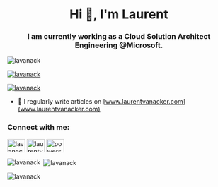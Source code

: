 <h1 align="center">Hi 👋, I'm Laurent</h1>
<h3 align="center">I am currently working as a Cloud Solution Architect Engineering @Microsoft.</h3>

<p align="left"> <img src="https://komarev.com/ghpvc/?username=lavanack&label=Profile%20views&color=0e75b6&style=flat" alt="lavanack" /> </p>

<p align="left"> <a href="https://github.com/ryo-ma/github-profile-trophy"><img src="https://github-profile-trophy.vercel.app/?username=lavanack" alt="lavanack" /></a> </p>

<p align="left"> <a href="https://twitter.com/lavanack" target="blank"><img src="https://img.shields.io/twitter/follow/lavanack?logo=twitter&style=for-the-badge" alt="lavanack" /></a> </p>

- 📝 I regularly write articles on [www.laurentvanacker.com](www.laurentvanacker.com)

<h3 align="left">Connect with me:</h3>
<p align="left">
<a href="https://twitter.com/lavanack" target="blank"><img align="center" src="https://raw.githubusercontent.com/rahuldkjain/github-profile-readme-generator/master/src/images/icons/Social/twitter.svg" alt="lavanack" height="30" width="40" /></a>
<a href="https://linkedin.com/in/laurentvanacker" target="blank"><img align="center" src="https://raw.githubusercontent.com/rahuldkjain/github-profile-readme-generator/master/src/images/icons/Social/linked-in-alt.svg" alt="laurentvanacker" height="30" width="40" /></a>
<a href="https://discord.gg/powershell" target="blank"><img align="center" src="https://raw.githubusercontent.com/rahuldkjain/github-profile-readme-generator/master/src/images/icons/Social/discord.svg" alt="powershell" height="30" width="40" /></a>
</p>

<p><img align="left" src="https://github-readme-stats.vercel.app/api/top-langs?username=lavanack&show_icons=true&locale=en&layout=compact" alt="lavanack" /></p>

<p>&nbsp;<img align="center" src="https://github-readme-stats.vercel.app/api?username=lavanack&show_icons=true&locale=en" alt="lavanack" /></p>

<p><img align="center" src="https://github-readme-streak-stats.herokuapp.com/?user=lavanack&" alt="lavanack" /></p>
